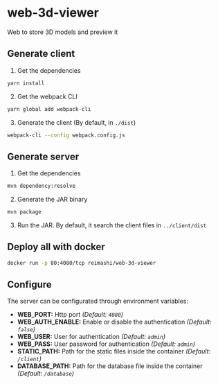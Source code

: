 # web-3d-viewer
Web to store 3D models and preview it

## Generate client

1. Get the dependencies
```bash
yarn install
```

2. Get the webpack CLI
```bash
yarn global add webpack-cli
```

3. Generate the client (By default, in `./dist`)
```bash
webpack-cli --config webpack.config.js
```

## Generate server

1. Get the dependencies 
```bash
mvn dependency:resolve
```

2. Generate the JAR binary
```bash
mvn package
```

3. Run the JAR. By default, it search the client files in `../client/dist`

## Deploy all with docker

```bash
docker run -p 80:4080/tcp reimashi/web-3d-viewer
```

## Configure

The server can be configurated through environment variables:

 - **WEB_PORT:** Http port *(Default: `4080`)*
 - **WEB_AUTH_ENABLE:** Enable or disable the authentication *(Default: `false`)*
 - **WEB_USER:** User for authentication *(Default: `admin`)*
 - **WEB_PASS:** User password for authentication *(Default: `admin`)*
 - **STATIC_PATH:** Path for the static files inside the container *(Default: `/client`)*
 - **DATABASE_PATH:** Path for the database file inside the container *(Default: `/database`)*
